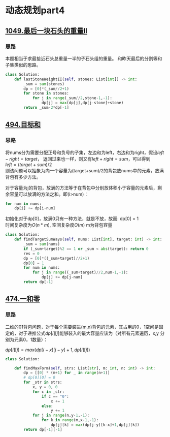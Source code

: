 # 动态规划part4

## [1049.最后一块石头的重量II](https://leetcode.cn/problems/last-stone-weight-ii/)

### 思路

本题相当于求最接近石头总重量一半的子石头组的重量。
和昨天最后的分割等和子集类似的思路。

```python
class Solution:
    def lastStoneWeightII(self, stones: List[int]) -> int:
        _sum = sum(stones)
        dp = [0]*(_sum//2+1)
        for stone in stones:
            for j in range(_sum//2,stone-1,-1):
                dp[j] = max(dp[j],dp[j-stone]+stone)
        return _sum-2*dp[-1]
```

## [494.目标和](https://leetcode.cn/problems/target-sum/)

### 思路
将nums分为需要分配正号和负号的子集，左边和为left，右边和为right，假设$left-right = target$， 返回过来也一样，则又有$left+right = sum$，可以得到  
$left = (target+sum)/2$  
则该问题可以抽象为向一个容量为(target+sum)/2的背包放nums中的元素，放满背包有多少方法。

对于容量为j的背包，放满的方法等于在背包中分别放体积小于容量的元素后，剩余容量可以放满的方法之和。即(i>num)：  
```python
for num in nums:
    dp[i] += dp[i-num] 
```
初始化对于dp[0]，放满0只有一种方法，就是不放，故而:
dp[0] = 1  
时间复杂度为$O(n*m)$, 空间复杂度$O(m)$ m为背包容量
```python
class Solution:
    def findTargetSumWays(self, nums: List[int], target: int) -> int:
        _sum = sum(nums)
        if (_sum+target)%2 == 1 or _sum < abs(target): return 0
        res = 0
        dp = [0]*((_sum+target)//2+1)
        dp[0] = 1
        for num in nums:
            for j in range((_sum+target)//2,num-1,-1):
                dp[j] += dp[j-num]
        return dp[-1]
```

## [474.一和零](https://leetcode.cn/problems/ones-and-zeroes/)

### 思路
二维的01背包问题，对于每个需要装进(m,n)背包的元素，其占用的0，1空间是固定的，对于递推公式$dp[i][j]$能够装入的最大容量应该为（对所有元素遍历，x,y 分别为元素0，1数量）：

$dp[i][j] = max(dp[i-x][j-y]+1,dp[i][j])$

```python
class Solution:

    def findMaxForm(self, strs: List[str], m: int, n: int) -> int:
        dp = [[0] * (m+1) for _ in range(n+1)]
        # dp[0][0] = 0
        for _str in strs:
            x, y = 0, 0
            for c in _str:
                if c == "0": 
                    x += 1
                else:
                    y += 1
            for j in range(n,y-1,-1):
                for k in range(m,x-1,-1):
                    dp[j][k] = max(dp[j-y][k-x]+1,dp[j][k])
        return dp[-1][-1]
```